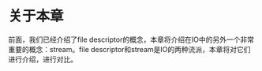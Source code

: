 # 关于本章

前面，我们已经介绍了file descriptor的概念，本章将介绍在IO中的另外一个非常重要的概念：stream。file descriptor和stream是IO的两种流派，本章将对它们进行介绍，进行对比。